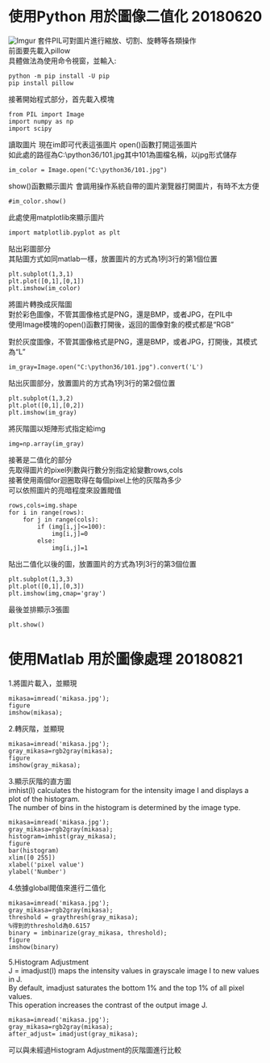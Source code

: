 使用Python 用於圖像二值化 20180620
==================================
![Imgur](https://i.imgur.com/5yMFtlD.png)
套件PIL可對圖片進行縮放、切割、旋轉等各類操作<br/>
前面要先載入pillow<br/>
具體做法為使用命令視窗，並輸入:
<pre><code>python -m pip install -U pip
pip install pillow</pre></code>
接著開始程式部分，首先載入模塊
<pre><code>from PIL import Image  
import numpy as np  
import scipy  </pre></code>
  

讀取圖片 現在im即可代表這張圖片 open()函數打開這張圖片<br/>
如此處的路徑為C:\python36/101.jpg其中101為圖檔名稱，以jpg形式儲存
<pre><code>im_color = Image.open("C:\python36/101.jpg")  </pre></code>
  
show()函數顯示圖片 會調用操作系統自帶的圖片瀏覽器打開圖片，有時不太方便
<pre><code>#im_color.show()</pre></code>

此處使用matplotlib來顯示圖片
<pre><code>import matplotlib.pyplot as plt</pre></code>

貼出彩圖部分<br/>
其貼圖方式如同matlab一樣，放置圖片的方式為1列3行的第1個位置
<pre><code>plt.subplot(1,3,1)
plt.plot([0,1],[0,1])
plt.imshow(im_color)</pre></code>


將圖片轉換成灰階圖<br/>
對於彩色圖像，不管其圖像格式是PNG，還是BMP，或者JPG，在PIL中<br/>
使用Image模塊的open()函數打開後，返回的圖像對象的模式都是“RGB”<br/>

對於灰度圖像，不管其圖像格式是PNG，還是BMP，或者JPG，打開後，其模式為“L”
<pre><code>im_gray=Image.open("C:\python36/101.jpg").convert('L')</pre></code>

貼出灰圖部分，放置圖片的方式為1列3行的第2個位置
<pre><code>plt.subplot(1,3,2)
plt.plot([0,1],[0,2])
plt.imshow(im_gray)</pre></code>



將灰階圖以矩陣形式指定給img
<pre><code>img=np.array(im_gray)</pre></code>

接著是二值化的部分<br/>
先取得圖片的pixel列數與行數分別指定給變數rows,cols<br/>
接著使用兩個for迴圈取得在每個pixel上他的灰階為多少<br/>
可以依照圖片的亮暗程度來設置閥值<br/>
<pre><code>rows,cols=img.shape
for i in range(rows):
    for j in range(cols):
        if (img[i,j]<=100):
            img[i,j]=0
        else:
            img[i,j]=1</pre></code>

貼出二值化以後的圖，放置圖片的方式為1列3行的第3個位置
<pre><code>plt.subplot(1,3,3)
plt.plot([0,1],[0,3])
plt.imshow(img,cmap='gray')</pre></code>
最後並排顯示3張圖
<pre><code>plt.show()</pre></code>

使用Matlab 用於圖像處理 20180821
================================


1.將圖片載入，並顯現
<pre><code>mikasa=imread('mikasa.jpg');
figure
imshow(mikasa);</pre></code>


2.轉灰階，並顯現
<pre><code>mikasa=imread('mikasa.jpg');
gray_mikasa=rgb2gray(mikasa);
figure
imshow(gray_mikasa);</pre></code>


3.顯示灰階的直方圖 <br/>
imhist(I) calculates the histogram for the intensity image I and displays a plot of the histogram. <br/>
The number of bins in the histogram is determined by the image type.

<pre><code>mikasa=imread('mikasa.jpg');
gray_mikasa=rgb2gray(mikasa);
histogram=imhist(gray_mikasa);
figure
bar(histogram)
xlim([0 255])
xlabel('pixel value')
ylabel('Number')</pre></code>


4.依據global閥值來進行二值化
<pre><code>mikasa=imread('mikasa.jpg');
gray_mikasa=rgb2gray(mikasa);
threshold = graythresh(gray_mikasa);
%得到的threshold為0.6157
binary = imbinarize(gray_mikasa, threshold);
figure
imshow(binary)</pre></code>


5.Histogram Adjustment <br/>
J = imadjust(I) maps the intensity values in grayscale image I to new values in J.  <br/>
By default, imadjust saturates the bottom 1% and the top 1% of all pixel values.  <br/>
This operation increases the contrast of the output image J.

<pre><code>mikasa=imread('mikasa.jpg');
gray_mikasa=rgb2gray(mikasa);
after_adjust= imadjust(gray_mikasa);</pre></code>

可以與未經過Histogram Adjustment的灰階圖進行比較








